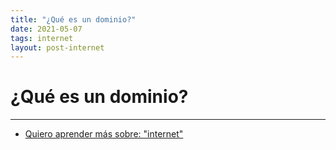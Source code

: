 ```yaml
---
title: "¿Qué es un dominio?"
date: 2021-05-07
tags: internet
layout: post-internet
---
```


# ¿Qué es un dominio?

---

- [Quiero aprender más sobre: "internet"](../00/internet)
